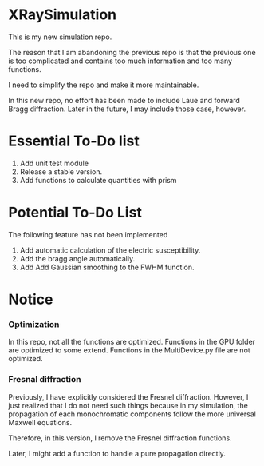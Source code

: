 # XRaySimulation
This is my new simulation repo.

The reason that I am abandoning the previous repo is that
the previous one is too complicated and contains too much 
information and too many functions.

I need to simplify the repo and make it more maintainable.

In this new repo, no effort has been made to include Laue 
and forward Bragg diffraction.
Later in the future, I may include those case,
however.

# Essential To-Do list
1. Add unit test module
2. Release a stable version.
3. Add functions to calculate quantities with prism 


# Potential To-Do List
The following feature has not been implemented
1. Add automatic calculation of the electric susceptibility.
2. Add the bragg angle automatically.
3. Add Add Gaussian smoothing to the FWHM function.  

# Notice
### Optimization
In this repo, not all the functions are optimized.
Functions in the GPU folder are optimized to some extend.
Functions in the MultiDevice.py file are not optimized.

### Fresnal diffraction
Previously, I have explicitly considered the Fresnel diffraction. 
However, I just realized that I do not need such things because 
in my simulation, the propagation of each monochromatic components
follow the more universal Maxwell equations. 

Therefore, in this version, I remove the Fresnel diffraction functions.

Later, I might add a function to handle a pure propagation directly. 

